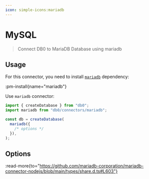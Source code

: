 ```yaml
---
icon: simple-icons:mariadb
---
```


# MySQL

> Connect DB0 to MariaDB Database using mariadb

## Usage

For this connector, you need to install [`mariadb`](https://www.npmjs.com/package/mariadb) dependency:

:pm-install{name="mariadb"}

Use `mariadb` connector:

```js
import { createDatabase } from "db0";
import mariadb from "db0/connectors/mariadb";

const db = createDatabase(
  mariadb({
    /* options */
  }),
);
```

## Options

:read-more{to="https://github.com/mariadb-corporation/mariadb-connector-nodejs/blob/main/types/share.d.ts#L603"}
